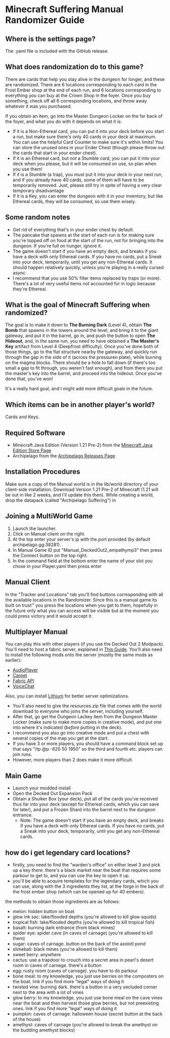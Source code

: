 # Minecraft Suffering Manual Randomizer Guide

## Where is the settings page?

The .yaml file is included with the GitHub release.

## What does randomization do to this game?

There are cards that help you stay alive in the dungeon for longer, and these are randomized. There are 6 locations corresponding to each card in the Frost Ember shop at the end of each run, and 6 locations corresponding to everything you can buy at the Crown Shop in the foyer. Once you buy something, check off all 6 corresponding locations, and throw away whatever it was you purchased.

If you obtain an item, go into the Master Dungeon Locker on the far back of the foyer, and what you do with it depends on what it is:
- If it is a Non-Ethereal card, you can put it into your deck before you start a run, but make sure there's only 40 cards in your deck at maximum. You can use the helpful Card Counter to make sure it's within limits! You can store the unused ones in your Ender Chest (though please throw out the cards that start in your ender chest).
- If it is an Ethereal card, but *not* a Stumble card, you can put it into your deck when you please, but it will be consumed on use, so plan when you use them!
- If it is a Stumble (a trap), you *must* put it into your deck in your next run, and if you already have 40 cards, some of them will have to be temporarily removed. Just, please still try in spite of having a very clear temporary disadvantage
- If it is a Key, you can enter the dungeon with it in your inventory, but like Ethereal cards, they will be consumed, so use them wisely.

## Some random notes

- Get rid of everything that's in your ender chest by default.
- The pancake that spawns at the start of each run is for making sure you're topped off on food at the start of the run, not for bringing into the dungeon. If you're full on hunger, ignore it.
- The game doesn't start if you have an empty deck, and breaks if you have a deck with only Ethereal cards. If you have no cards, put a Sneak into your deck, temporarily, until you get any non-Ethereal cards. It should happen relatively quickly, unless you're playing in a really cursed async.
- I recommend that you use 50% filler items replaced by traps (or more). There's a lot of very useful items not accounted for in logic because they're Ethereal.

## What is the goal of Minecraft Suffering when randomized?

The goal is to make it down to **The Burning Dark** (Level 4), obtain **The Bomb** that spawns in the towers around the level, and bring it to the giant gateway, and put it in the barrel, go in, and push the button to open **The Hideout**, and, in the same run, you need to have obtained a **The Master's Key** artifact from Level 4 (Deepfrost difficulty). Once you've done both of those things, go to the flat structure nearby the gateway, and quickly run through the gap in the side of it (across the pressuren plate), while burning on the magma blocks. There should be a hole to fall down (if there's too small a gap to fit through, you weren't fast enough), and from there you put the master's key into the barrel, and proceed into the hideout. Once you've done that, you've won!

It's a really hard goal, and I might add more difficult goals in the future.

## Which items can be in another player's world?

Cards and Keys.

## Required Software

- Minecraft Java Edition (Version 1.21 Pre-2) from the [Minecraft Java Edition Store Page](https://www.minecraft.net/en-us/store/minecraft-java-edition)
- Archipelago from the [Archipelago Releases Page](https://github.com/ArchipelagoMW/Archipelago/releases)

## Installation Procedures

Make sure a copy of the Manual world is in the lib/world directory of your client-side installation.
Download Version 1.21 Pre-2 of Minecraft (1.21 will be out in like 2 weeks, and I'll update this then).
While creating a world, drop the datapack (called "Archipelago Suffering") in

## Joining a MultiWorld Game

1. Launch the launcher.
2. Click on Manual client on the right.
3. At the top enter your server's ip with the port provided (by default archipelago.gg:38281).
4. In Manual Game ID put "Manual_DeckedOut2_empathymp3" then press the Connect button on the top right.
5. In the command field at the bottom enter the name of your slot you chose in your Player.yaml then press enter

## Manual Client

In the "Tracker and Locations" tab you'll find buttons corresponding with all the available locations in the Randomizer. Since this is a manual game its built on trust™ you press the locations when you get to them, hopefully in the future only what you can access will be visible but at the moment you could press victory and it would accept it.

## Multiplayer Manual

You can play this with other players (if you use the Decked Out 2 Modpack).
You'll need to host a fabric server, explained in [This Guide](https://fabricmc.net/wiki/player:tutorials:server:windows).
You'll also need to install the following mods onto the server (mostly the same mods as earlier):

- [AudioPlayer](https://modrinth.com/mod/audioplayer/version/fabric-1.20.1-1.8.6)
- [Carpet](https://modrinth.com/mod/carpet/version/1.4.112)
- [Fabric API](https://modrinth.com/mod/fabric-api/version/0.91.0+1.20.1)
- [VoiceChat](https://modrinth.com/plugin/simple-voice-chat/version/fabric-1.20.1-2.4.32)
  
Also, you can install [Lithium](https://modrinth.com/mod/lithium/version/mc1.20.1-0.11.2) for better server optimizations.

- You'll also need to give the resources.zip file that comes with the world download to everyone who joins the server, including yourself.
- After that, go get the Dungeon Lackey item from the Dungeon Master Locker (make sure to make more copies in creative mode), and put one into where it's indicated (*before* putting in the deck).
- I recommend you also go into creative mode and put a chest with several copies of the map you get at the start.
- If you have 3 or more players, you should have a command block set up that says "/tp @p -620 50 1950" so the third and fourth etc. players can join runs.
- However, more players than 2 does make it more difficult.

## Main Game

- Launch your modded install
- Open the Decked Out Expansion Pack
- Obtain a Shulker Box (your deck), put all of the cards you've received thus far into your deck (except for Ethereal cards, which you can save for later), and put a Frozen Shard into the barrel next to the dungeon entrance. 
  - Note: The game doesn't start if you have an empty deck, and breaks if you have a deck with only Ethereal cards. If you have no cards, put a Sneak into your deck, temporarily, until you get any non-Ethereal cards.

## how do i get legendary card locations?

- firstly, you need to find the "warden's office" on either level 3 and pick up a key there. there's a black market near the boat that requires some parkour to get to, and you can use the key to open it up.
- you'll be able to acquire templates for the legendary cards, which you can use, along with the 3 ingredients they list, at the forge in the back of the frost ember shop (which can be opened up for 40 embers).

the methods to obtain those ingredients are as follows:

- melon: hidden button on boat
- glow ink sac: lake/flooded depths (you're allowed to kill glow squids)
- tropical fish: lake/flooded depths (you're allowed to kill tropical fish)
- basalt: burning dark entrance (from black mines)
- spider eye: spider cave (in caves of carnage) (you're allowed to kill them)
- sugar: caves of carnage. button on the back of the axolotl pond
- slimeball: black mines (you're allowed to kill them)
- sweet berry: anywhere
- cactus: use a trapdoor to crouch into a secret area in pearl's desert room in caves of carnage. there's a button
- egg: rusty room (caves of carnage). you have to do parkour
- bone meal: to my knowledge, you just use berries on the composters on the boat. lmk if you find more "legal" ways of doing it
- twisted vine: burning dark. there's a button in a very secluded corner next to the area with a lot of vines
- glow berry: to my knowledge, you just use bone meal on the cave vines near the boat and then harvest those glow berries, but not preexisting ones. lmk if you find more "legal" ways of doing it
- pumpkin: caves of carnage: halloween house (secret button at the back of the house)
- amethyst: caves of carnage (you're allowed to break the amethyst on the budding amethyst blocks)